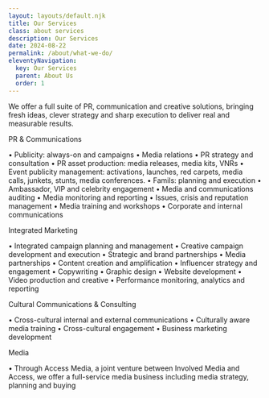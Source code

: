 ```yaml
---
layout: layouts/default.njk
title: Our Services
class: about services
description: Our Services
date: 2024-08-22
permalink: /about/what-we-do/
eleventyNavigation:
  key: Our Services
  parent: About Us
  order: 1
---
```


We offer a full suite of PR, communication and creative solutions, bringing fresh ideas, clever strategy and sharp execution to deliver real and measurable results.

PR & Communications

•	Publicity: always-on and campaigns
•	Media relations
•	PR strategy and consultation
•	PR asset production: media releases, media kits, VNRs
•	Event publicity management: activations, launches, red carpets, media calls, junkets, stunts, media conferences.
•	Famils: planning and execution
•	Ambassador, VIP and celebrity engagement
•	Media and communications auditing
•	Media monitoring and reporting
•	Issues, crisis and reputation management
•	Media training and workshops
•	Corporate and internal communications
 
Integrated Marketing

•	Integrated campaign planning and management
•	Creative campaign development and execution
•	Strategic and brand partnerships
•	Media partnerships
•	Content creation and amplification
•	Influencer strategy and engagement
•	Copywriting
•	Graphic design
•	Website development
•	Video production and creative
•	Performance monitoring, analytics and reporting

Cultural Communications & Consulting

•	Cross-cultural internal and external communications
•	Culturally aware media training
•	Cross-cultural engagement
•	Business marketing development 


Media

•	Through Access Media, a joint venture between Involved Media and Access, we offer a full-service media business including media strategy, planning and buying

